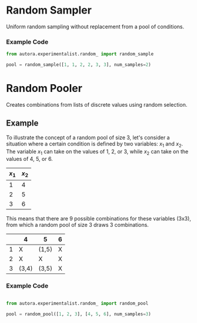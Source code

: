 # Random Sampler

Uniform random sampling without replacement from a pool of conditions.

### Example Code

```python
from autora.experimentalist.random_ import random_sample

pool = random_sample([1, 1, 2, 2, 3, 3], num_samples=2)
```


# Random Pooler

Creates combinations from lists of discrete values using random selection.

## Example


To illustrate the concept of a random pool of size 3, let's consider a situation where a certain condition is defined by two variables: $x_{1}$ and $x_{2}$. The variable $x_{1}$ can take on the values of 1, 2, or 3, while $x_{2}$ can take on the values of 4, 5, or 6.

| $x_{1}$ | $x_{2}$ |
|---------|---------|
| 1       | 4       |
| 2       | 5       |
| 3       | 6       |

This means that there are 9 possible combinations for these variables (3x3), from which a random pool of size 3 draws 3 combinations.

|    | 4     | 5     | 6   |
|----|-------|-------|-----|
| 1  | X     | (1,5) | X   |
| 2  | X     | X     | X   |
| 3  | (3,4) | (3,5) | X   |

### Example Code

```python

from autora.experimentalist.random_ import random_pool

pool = random_pool([1, 2, 3], [4, 5, 6], num_samples=3)
```
